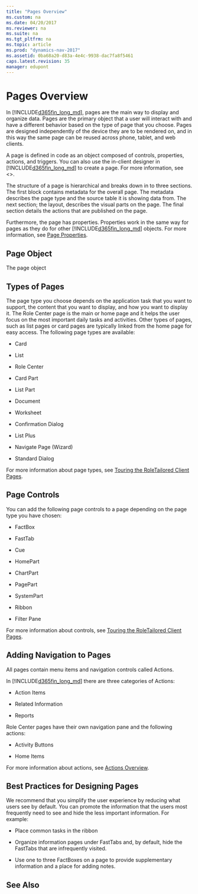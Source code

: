 ```yaml
---
title: "Pages Overview"
ms.custom: na
ms.date: 04/20/2017
ms.reviewer: na
ms.suite: na
ms.tgt_pltfrm: na
ms.topic: article
ms.prod: "dynamics-nav-2017"
ms.assetid: 0ba68a20-d83a-4e4c-9938-dac7fa8f5461
caps.latest.revision: 35
manager: edupont
---
```


# Pages Overview

In [!INCLUDE[d365fin_long_md](includes/d365fin_long_md.md)], pages are the main way to display and organize data. Pages are the primary object that a user will interact with and have a different behavior based on the type of page that you choose. Pages are designed independently of the device they are to be rendered on, and in this way the same page can be reused across phone, tablet, and web clients.

A page is defined in code as an object composed of controls, properties, actions, and triggers. You can also use the in-client designer in [!INCLUDE[d365fin_long_md](includes/d365fin_long_md.md)] to create a page. For more information, see <>.
 
 <!--
 In Page Designer, you can start by creating a blank page or choose from over 10 page types. Pages can be linked to a source table, unless you want to create a Role Center or a blank page not based on a page type data from a table.  
  
 In the Page Designer window, you group controls in a hierarchy that reflects the XML structure of the page. To help you to create the correct XML layout, page designer provides you with several new properties called Types and SubTypes. These properties enable you to create controls, specify their position on the page, and how they are grouped. You set types and subtypes using the drop-down menus in Page Designer.  
  
  -->

The structure of a page is hierarchical and breaks down in to three sections. The first block contains metadata for the overall page. The metadata describes the page type and the source table it is showing data from. The next section; the layout, describes the visual parts on the page. The final section details the actions that are published on the page.

<!--  where does this belong?
|Type|SubType|  
|----------|-------------|  
|Container|ContentArea<br /><br /> FactBoxArea<br /><br /> RoleCenterArea|  
|Group|Group<br /><br /> Repeater<br /><br /> CueGroup<br /><br /> FixedLayout|  
|Field|No SubType available for this Type|  
|Part|No SubType available for this Type|  
 
-->

Furthermore, the page has properties. Properties work in the same way for pages as they do for other [!INCLUDE[d365fin_long_md](includes/d365fin_long_md.md)] objects. For more information, see [Page Properties](Page-Properties.md).  

## Page Object
The page object

  
## Types of Pages  
The page type you choose depends on the application task that you want to support, the content that you want to display, and how you want to display it. The Role Center page is the main or home page and it helps the user focus on the most important daily tasks and activities. Other types of pages, such as list pages or card pages are typically linked from the home page for easy access. The following page types are available:  
  
-   Card  
  
-   List  
  
-   Role Center  
  
-   Card Part  
  
-   List Part  
  
-   Document  
  
-   Worksheet  
  
-   Confirmation Dialog  
  
-   List Plus  
  
-   Navigate Page (Wizard)  
  
-   Standard Dialog  
  
For more information about page types, see [Touring the RoleTailored Client Pages](Touring-the-RoleTailored-Client-Pages.md).  
  
## Page Controls  

You can add the following page controls to a page depending on the page type you have chosen:  
  
-   FactBox  
  
-   FastTab  
  
-   Cue  
  
-   HomePart  
  
-   ChartPart  
  
-   PagePart  
  
-   SystemPart  
  
-   Ribbon  
  
-   Filter Pane  
  
For more information about controls, see [Touring the RoleTailored Client Pages](Touring-the-RoleTailored-Client-Pages.md).  
  
## Adding Navigation to Pages  
All pages contain menu items and navigation controls called Actions.  
  
In [!INCLUDE[d365fin_long_md](includes/d365fin_long_md.md)] there are three categories of Actions:  
  
-   Action Items  
  
-   Related Information  
  
-   Reports  
  
 Role Center pages have their own navigation pane and the following actions:  
  
-   Activity Buttons  
  
-   Home Items  
  
For more information about actions, see [Actions Overview](Actions-Overview.md).  
  
## Best Practices for Designing Pages  
We recommend that you simplify the user experience by reducing what users see by default. You can promote the information that the users most frequently need to see and hide the less important information. For example:  
  
-   Place common tasks in the ribbon  
  
-   Organize information pages under FastTabs and, by default, hide the FastTabs that are infrequently visited.  
  
-   Use one to three FactBoxes on a page to provide supplementary information and a place for adding notes.  
  
## See Also  